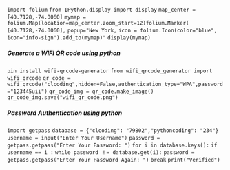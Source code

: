 `import folium`
`from IPython.display import display`
`map_center = [40.7128,-74.0060]`
`mymap = folium.Map(location=map_center,zoom_start=12)folium.Marker(`
	`[40.7128,-74.0060],`
	 `popup="New York,`
	 `icon = folium.Icon(color="blue", icon="info-sign").add_to(mymap)"`
`display(mymap)`
##### Generate a WIFI QR code using python
`pin install wifi-qrcode-generator`
`from wifi_qrcode_generator import wifi_qrcode`
`qr_code = wifi_qrcode("clcoding",hidden=False,authentication_type="WPA",password="123445uii")`
`qr_code_img = qr_code.make_image()`
`qr_code_img.save("wifi_qr_code.png")`
##### Password Authentication using python
`import getpass`
`database = {"clcoding": "79802","pythoncoding": "234"}`
`username = input("Enter Your Username")`
`password = getpass.getpass("Enter Your Password: ")`
`for i in database.keys():`
	`if username == i :`
		`while password ！= database.get(i):`
			 `password = getpass.getpass("Enter Your Password Again: ")`
			`break`
`print("Verified")`
		
